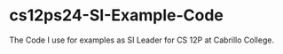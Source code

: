 # cs12ps24-SI-Example-Code
The Code I use for examples as SI Leader for CS 12P at Cabrillo College.
